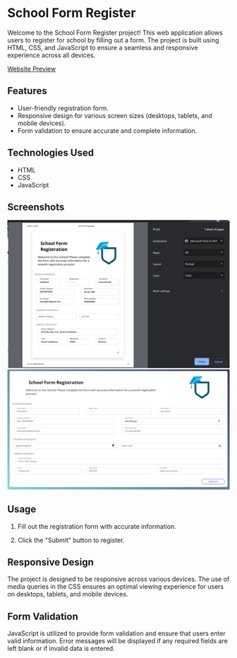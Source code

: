# School Form Register

Welcome to the School Form Register project! This web application allows users to register for school by filling out a form. The project is built using HTML, CSS, and JavaScript to ensure a seamless and responsive experience across all devices.

[Website Preview](https://mzilinassim.github.io/register/)

## Features

- User-friendly registration form.
- Responsive design for various screen sizes (desktops, tablets, and mobile devices).
- Form validation to ensure accurate and complete information.

## Technologies Used

- HTML
- CSS
- JavaScript

## Screenshots

![Print Screenshot](./assets/images/registerPrint.png)
![App Screenshot](./assets/images/registerScrin.png)

## Usage

1. Fill out the registration form with accurate information.

2. Click the "Submit" button to register.

## Responsive Design

The project is designed to be responsive across various devices. The use of media queries in the CSS ensures an optimal viewing experience for users on desktops, tablets, and mobile devices.

## Form Validation

JavaScript is utilized to provide form validation and ensure that users enter valid information. Error messages will be displayed if any required fields are left blank or if invalid data is entered.
